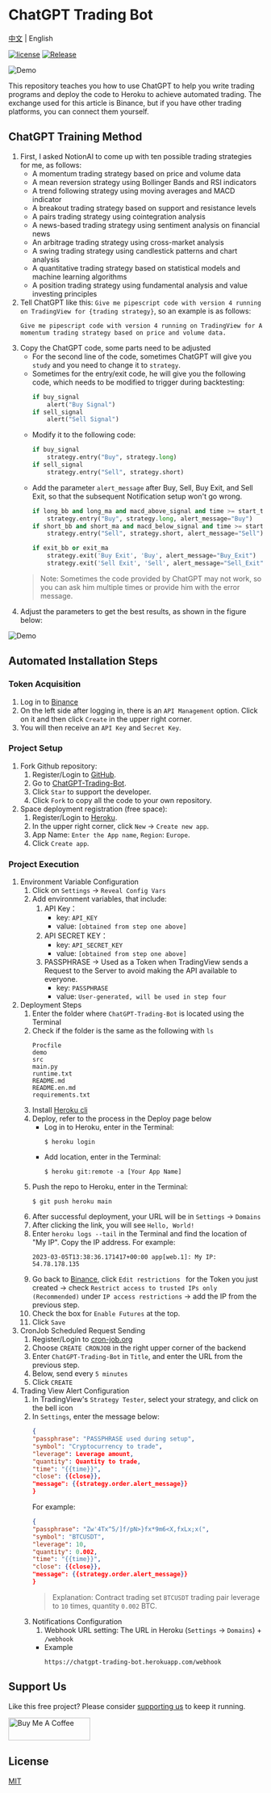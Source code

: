# ChatGPT Trading Bot

[中文](README.md) | English

[![license](https://img.shields.io/pypi/l/ansicolortags.svg)](LICENSE) [![Release](https://img.shields.io/github/v/release/TheExplainthis/ChatGPT-Trading-Bot)](https://github.com/TheExplainthis/ChatGPT-Trading-Bot/releases/)


![Demo](https://github.com/TheExplainthis/ChatGPT-Trading-Bot/blob/main/demo/demo0.png)

This repository teaches you how to use ChatGPT to help you write trading programs and deploy the code to Heroku to achieve automated trading. The exchange used for this article is Binance, but if you have other trading platforms, you can connect them yourself.

## ChatGPT Training Method

1. First, I asked NotionAI to come up with ten possible trading strategies for me, as follows:
    - A momentum trading strategy based on price and volume data
    - A mean reversion strategy using Bollinger Bands and RSI indicators
    - A trend following strategy using moving averages and MACD indicator
    - A breakout trading strategy based on support and resistance levels
    - A pairs trading strategy using cointegration analysis
    - A news-based trading strategy using sentiment analysis on financial news
    - An arbitrage trading strategy using cross-market analysis
    - A swing trading strategy using candlestick patterns and chart analysis
    - A quantitative trading strategy based on statistical models and machine learning algorithms
    - A position trading strategy using fundamental analysis and value investing principles
2. Tell ChatGPT like this: `Give me pipescript code with version 4 running on TradingView for {trading strategy}`, so an example is as follows:
    ```
    Give me pipescript code with version 4 running on TradingView for A momentum trading strategy based on price and volume data.
    ```
3. Copy the ChatGPT code, some parts need to be adjusted
    - For the second line of the code, sometimes ChatGPT will give you `study` and you need to change it to `strategy`.
    - Sometimes for the entry/exit code, he will give you the following code, which needs to be modified to trigger during backtesting:
        ```python
        if buy_signal
            alert("Buy Signal")
        if sell_signal
            alert("Sell Signal")
        ```
    - Modify it to the following code:
        ```python
        if buy_signal
            strategy.entry("Buy", strategy.long)
        if sell_signal
            strategy.entry("Sell", strategy.short)
        ```
    - Add the parameter `alert_message` after Buy, Sell, Buy Exit, and Sell Exit, so that the subsequent Notification setup won't go wrong.
        ```python
        if long_bb and long_ma and macd_above_signal and time >= start_time
            strategy.entry("Buy", strategy.long, alert_message="Buy")
        if short_bb and short_ma and macd_below_signal and time >= start_time
            strategy.entry("Sell", strategy.short, alert_message="Sell")

        if exit_bb or exit_ma
            strategy.exit('Buy Exit', 'Buy', alert_message="Buy_Exit")
            strategy.exit('Sell Exit', 'Sell', alert_message="Sell_Exit")

        ```
    > Note: Sometimes the code provided by ChatGPT may not work, so you can ask him multiple times or provide him with the error message.
4. Adjust the parameters to get the best results, as shown in the figure below:

![Demo](https://github.com/TheExplainthis/ChatGPT-Trading-Bot/blob/main/demo/demo1.png)


## Automated Installation Steps
### Token Acquisition
1. Log in to [Binance](https://www.binance.com/en)
2. On the left side after logging in, there is an `API Management` option. Click on it and then click `Create` in the upper right corner.
3. You will then receive an `API Key` and `Secret Key`.

### Project Setup
1. Fork Github repository:
    1. Register/Login to [GitHub](https://github.com/).
    2. Go to [ChatGPT-Trading-Bot](https://github.com/TheExplainthis/ChatGPT-Trading-Bot).
    3. Click `Star` to support the developer.
    4. Click `Fork` to copy all the code to your own repository.
2. Space deployment registration (free space):
    1. Register/Login to [Heroku](https://www.heroku.com/).
    2. In the upper right corner, click `New` -> `Create new app`.
    3. App Name: `Enter the App name`, `Region`: `Europe`.
    4. Click `Create app`.

### Project Execution
1. Environment Variable Configuration
    1. Click on `Settings` -> `Reveal Config Vars`
    2. Add environment variables, that include:
        1. API Key：
            - key: `API_KEY`
            - value: `[obtained from step one above]`
        2. API SECRET KEY：
            - key: `API_SECRET_KEY`
            - value: `[obtained from step one above]`
        3. PASSPHRASE -> Used as a Token when TradingView sends a Request to the Server to avoid making the API available to everyone.
            - key: `PASSPHRASE`
            - value: `User-generated, will be used in step four`
2. Deployment Steps
    1. Enter the folder where `ChatGPT-Trading-Bot` is located using the Terminal
    2. Check if the folder is the same as the following with `ls`
        ```
        Procfile
        demo
        src
        main.py
        runtime.txt
        README.md
        README.en.md
        requirements.txt 
        ```
    3. Install [Heroku cli](https://devcenter.heroku.com/articles/heroku-cli#install-the-heroku-cli)
    4. Deploy, refer to the process in the Deploy page below
        - Log in to Heroku, enter in the Terminal:
            ```
            $ heroku login
            ```
        - Add location, enter in the Terminal:
            ```
            $ heroku git:remote -a [Your App Name]
            ```
    5. Push the repo to Heroku, enter in the Terminal:
        ```
        $ git push heroku main
        ```
    6. After successful deployment, your URL will be in `Settings` -> `Domains`
    7. After clicking the link, you will see `Hello, World!`
    8. Enter `heroku logs --tail` in the Terminal and find the location of "My IP". Copy the IP address.
        For example:
        ```
        2023-03-05T13:38:36.171417+00:00 app[web.1]: My IP: 54.78.178.135
        ```
    9. Go back to [Binance](https://www.binance.com/en), click `Edit restrictions ` for the Token you just created -> check `Restrict access to trusted IPs only (Recommended)` under `IP access restrictions` -> add the IP from the previous step. 
    10. Check the box for `Enable Futures` at the top.
    11. Click `Save`
3. CronJob Scheduled Request Sending
    1. Register/Login to [cron-job.org](https://cron-job.org/en/)
    2. Choose `CREATE CRONJOB` in the right upper corner of the backend
    3. Enter `ChatGPT-Trading-Bot` in `Title`, and enter the URL from the previous step.
    4. Below, send every `5 minutes`
    5. Click `CREATE`
4. Trading View Alert Configuration
    1. In TradingView's `Strategy Tester`, select your strategy, and click on the bell icon
    2. In `Settings`, enter the message below:
        ```json
        {
        "passphrase": "PASSPHRASE used during setup",
        "symbol": "Cryptocurrency to trade",
        "leverage": Leverage amount,
        "quantity": Quantity to trade,
        "time": "{{time}}",
        "close": {{close}},
        "message": {{strategy.order.alert_message}}
        }
        ```
        For example:
        ```json
        {
        "passphrase": "Zw'4Tx^5/]f/pN>}fx*9m6<X,fxLx;x(",
        "symbol": "BTCUSDT",
        "leverage": 10,
        "quantity": 0.002,
        "time": "{{time}}",
        "close": {{close}},
        "message": {{strategy.order.alert_message}}
        }
        ```
        > Explanation: Contract trading set `BTCUSDT` trading pair leverage to `10` times, quantity `0.002` BTC.
    3. Notifications Configuration
        1. Webhook URL setting: The URL in Heroku (`Settings` -> `Domains`) + `/webhook`
        - Example
            ```
            https://chatgpt-trading-bot.herokuapp.com/webhook
            ```

## Support Us
Like this free project? Please consider [supporting us](https://www.buymeacoffee.com/explainthis) to keep it running.

[<a href="https://www.buymeacoffee.com/explainthis" target="_blank"><img src="https://cdn.buymeacoffee.com/buttons/v2/default-yellow.png" height="45px" width="162px" alt="Buy Me A Coffee"></a>](https://www.buymeacoffee.com/explainthis)

## License
[MIT](LICENSE)
